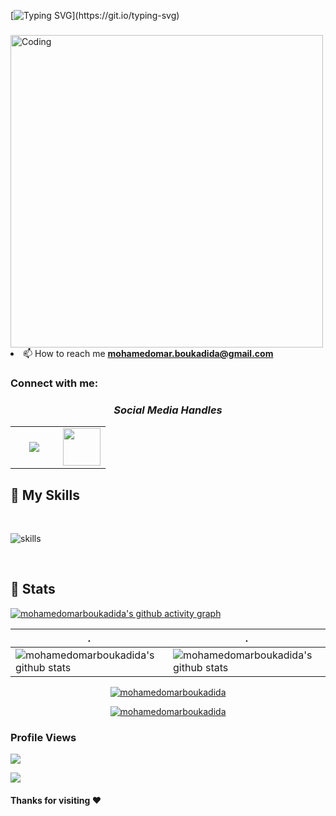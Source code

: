 

[![Typing SVG](https://readme-typing-svg.demolab.com?font=Fira+Code&weight=500&size=21&duration=4000&pause=1000&color=5B4EFF&background=FF000000&center=true&vCenter=true&width=435&lines=Hi+%F0%9F%91%8B%2C+I'm+Mohamed+Omar+Boukadida;Always+learning+new+things;Embedded+System+enthusiast;Welcome+to+my+profile+!)](https://git.io/typing-svg)

<h3 align="center"></h3>
<img align="center" alt="Coding" width="500" src="https://institute.careerguide.com/wp-content/uploads/2020/09/focus-animation_bcba3d519ff8406664b93fe49a8fa2e8.gif"


- 📫 How to reach me **mohamedomar.boukadida@gmail.com**

<h3 align="left">Connect with me:</h3>

<h3 align='center'><i>Social Media Handles</i></h3>
<p align='center'>
 
<table width="100" align='center'>
<tr>
    <td align='center' width="60">
        <a href="https://www.instagram.com/mohamed_omar_boukadida/"><img src="https://cdn-icons-png.flaticon.com/512/1409/1409946.png"></a>
    </td>
    <td align='center' width="60">
        <a href="https://www.linkedin.com/in/boukadida-mohamed-omar-6ba3b21b5"><img src="https://cdn-icons-png.flaticon.com/512/1409/1409945.png" width="60"></a>
    </td>
</tr>
</table>






## 🔧 My Skills

</br>

![skills](https://skillicons.dev/icons?i=html,css,php,laravel,c,cpp,mysql,django,mysql,linux,bash,py,pytorch,qt,tensorflow,raspberrypi,arduino,blender,figma,xd,ai,ps,&theme=dark&perline=15)

<!-- <p align="center">
  <a href="https://skillicons.dev">
    <img src="https://skillicons.dev/icons?i=html,css,php,laravel,c,cpp,mysql,django,mysql,linux,bash,py,pytorch,qt,tensorflow,raspberrypi,arduino,blender,figma,xd,ai,ps,&theme=dark&perline=15" />
  </a>
</p> -->
</br>

## 🔧 Stats

[![mohamedomarboukadida's github activity graph](https://github-readme-activity-graph.vercel.app/graph?username=mohamedomarboukadida&theme=synthwave-84)](https://github.com/mohamedomarboukadida/github-readme-activity-graph)

| .                                                                                                                                       | .                                                                                                                         |
|-----------------------------------------------------------------------------------------------------------------------------------------|---------------------------------------------------------------------------------------------------------------------------|
| ![mohamedomarboukadida's github stats](https://github-readme-stats.vercel.app/api?username=mohamedomarboukadida&show_icons=true&theme=radical&include_all_commits=true) | ![mohamedomarboukadida's github stats](https://github-readme-stats.vercel.app/api/top-langs/?username=mohamedomarboukadida&theme=radical&layout=compact) |

<p align="center"> 
<a href="https://github-readme-streak-stats.herokuapp.com"><img src="https://github-readme-streak-stats.herokuapp.com/?user=mohamedomarboukadida&theme=radical" alt="mohamedomarboukadida" /></a>
</p>



<p align="center"> 
<a href="https://github.com/ryo-ma/github-profile-trophy"><img src="https://github-profile-trophy.vercel.app/?username=mohamedomarboukadida&theme=radical" alt="mohamedomarboukadida" /></a>
</p>



### Profile Views

![](https://count.getloli.com/get/@mohamedomarboukadida.github.readme)
</br>


<img src="https://profile-counter.glitch.me/mohamedomarboukadida/count.svg"> 


#### Thanks for visiting :heart:

